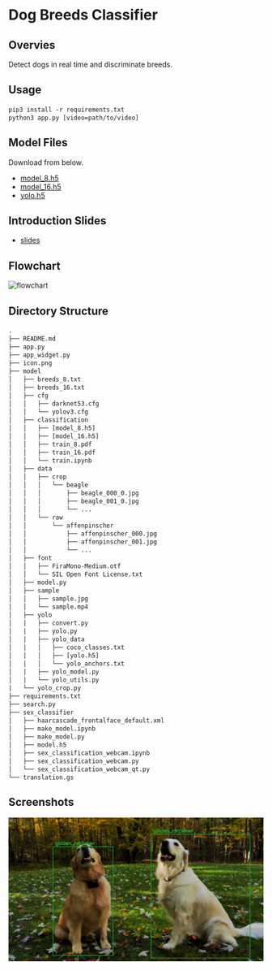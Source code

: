 # Dog Breeds Classifier

## Overvies
Detect dogs in real time and discriminate breeds.  

## Usage
```
pip3 install -r requirements.txt
python3 app.py [video=path/to/video]
```

## Model Files
Download from below.
* [model_8.h5](https://www.dropbox.com/s/ol3w28b8onl23xa/model_8.h5?dl=0)  
* [model_16.h5](https://www.dropbox.com/s/btpeb738uk3mikq/model_16.h5?dl=0)  
* [yolo.h5](https://www.dropbox.com/s/kozt3gbk5l5ucde/yolo.h5?dl=0)  

## Introduction Slides
* [slides](https://docs.google.com/presentation/d/1l0LN2YL9Yo8Kis8--WkkkermDjyC0KMCYUctEZanW28/edit?usp=sharing)

## Flowchart
![flowchart](https://i.imgur.com/cKUVat8.png)

## Directory Structure
```
.
├── README.md
├── app.py
├── app_widget.py
├── icon.png
├── model
│   ├── breeds_8.txt
│   ├── breeds_16.txt
│   ├── cfg
│   │   ├── darknet53.cfg
│   │   └── yolov3.cfg
│   ├── classification
│   │   ├── [model_8.h5]
│   │   ├── [model_16.h5]
│   │   ├── train_8.pdf
│   │   ├── train_16.pdf
│   │   └── train.ipynb
│   ├── data
│   │   ├── crop
│   │   │   └── beagle
│   │   │       ├── beagle_000_0.jpg
│   │   │       ├── beagle_001_0.jpg
│   │   │       └── ...
│   │   └── raw
│   │       └── affenpinscher
│   │           ├── affenpinscher_000.jpg
│   │           ├── affenpinscher_001.jpg
│   │           └── ...
│   ├── font
│   │   ├── FiraMono-Medium.otf
│   │   └── SIL Open Font License.txt
│   ├── model.py
│   ├── sample
│   │   ├── sample.jpg
│   │   └── sample.mp4
│   ├── yolo
│   |   ├── convert.py
│   |   ├── yolo.py
│   |   ├── yolo_data
│   |   │   ├── coco_classes.txt
│   |   │   ├── [yolo.h5]
│   |   │   └── yolo_anchors.txt
│   |   ├── yolo_model.py
│   |   └── yolo_utils.py
|   └── yolo_crop.py  
├── requirements.txt
├── search.py
├── sex_classifier
│   ├── haarcascade_frontalface_default.xml
│   ├── make_model.ipynb
│   ├── make_model.py
│   ├── model.h5
│   ├── sex_classification_webcam.ipynb
│   ├── sex_classification_webcam.py
│   └── sex_classification_webcam_qt.py
└── translation.gs
```

## Screenshots
![screenshot](design/screenshot.png)
